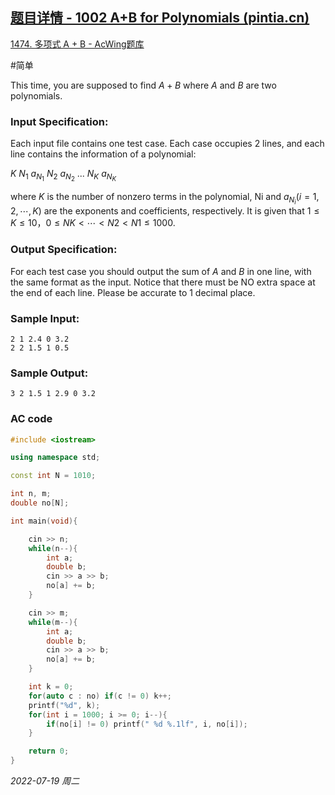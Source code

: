 ## [题目详情 - 1002 A+B for Polynomials (pintia.cn)](https://pintia.cn/problem-sets/994805342720868352/problems/994805526272000000)

[1474. 多项式 A + B - AcWing题库](https://www.acwing.com/problem/content/1476/)

#简单 

This time, you are supposed to find $A+B$ where $A$ and $B$ are two polynomials.

### Input Specification:

Each input file contains one test case. Each case occupies 2 lines, and each line contains the information of a polynomial:

$K ~N_1 ~a_{N_1} ~N_2 ~a_{N_2} ~... ~N_K ~a_{N_K}$

where $K$ is the number of nonzero terms in the polynomial, Ni and $a_{N_i} (i=1,2,⋯,K)$ are the exponents and coefficients, respectively. It is given that $1≤K≤10，0≤NK<⋯<N2<N1≤1000$.

### Output Specification:

For each test case you should output the sum of $A$ and $B$ in one line, with the same format as the input. Notice that there must be NO extra space at the end of each line. Please be accurate to 1 decimal place.

### Sample Input:

```in
2 1 2.4 0 3.2
2 2 1.5 1 0.5
```

### Sample Output:

```out
3 2 1.5 1 2.9 0 3.2
```

### AC code

```cpp
#include <iostream>

using namespace std;

const int N = 1010;

int n, m;
double no[N];

int main(void){

    cin >> n;
    while(n--){
        int a;
        double b;
        cin >> a >> b;
        no[a] += b;
    }

    cin >> m;
    while(m--){
        int a;
        double b;
        cin >> a >> b;
        no[a] += b;
    }

    int k = 0;
    for(auto c : no) if(c != 0) k++;
    printf("%d", k);
    for(int i = 1000; i >= 0; i--){
        if(no[i] != 0) printf(" %d %.1lf", i, no[i]);
    }

    return 0;
}
```


*2022-07-19 周二*